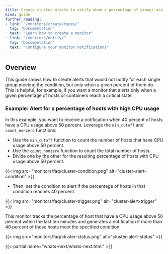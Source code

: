 ```yaml
---
title: Create cluster alerts to notify when a percentage of groups are in critical state
kind: guide
further_reading:
- link: "/monitors/create/types/"
  tag: "Documentation"
  text: "Learn how to create a monitor"
- link: "/monitors/notify/"
  tag: "Documentation"
  text: "Configure your monitor notifications"
---
```


## Overview

This guide shows how to create alerts that would not notify for each single group meeting the condition, but only when a given percent of them do.
This is helpful, for example, if you want a monitor that alerts only when a given percentage of hosts or containers reach a critical state.

### Example: Alert for a percentage of hosts with high CPU usage

In this example, you want to receive a notification when 40 percent of hosts have a CPU usage above 50 percent. Leverage the `min_cutoff` and `count_nonzero` functions:

* Use the `min_cutoff` function to count the number of hosts that have CPU usage above 50 percent.
* Use the `count_nonzero` function to count the total number of hosts.
* Divide one by the other for the resulting percentage of hosts with CPU usage above 50 percent.

{{< img src="monitors/faq/cluster-condition.png" alt="cluster-alert-condition"  >}}

* Then, set the condition to alert if the percentage of hosts in that condition reaches 40 percent.

{{< img src="monitors/faq/cluster-trigger.png" alt="cluster-alert-trigger"  >}}

This monitor tracks the percentage of host that have a CPU usage above 50 percent within the last ten minutes and generates a notification if more than 40 percent of those hosts meet the specified condition.

{{< img src="monitors/faq/cluster-status.png" alt="cluster-alert-status"  >}}

{{< partial name="whats-next/whats-next.html" >}}

[1]: /api/
[2]: /monitors/create/types/#define-the-conditions
